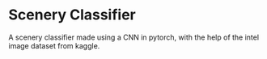 # Scenery Classifier

A scenery classifier made using a CNN in pytorch, with the help of the intel image dataset from kaggle.
